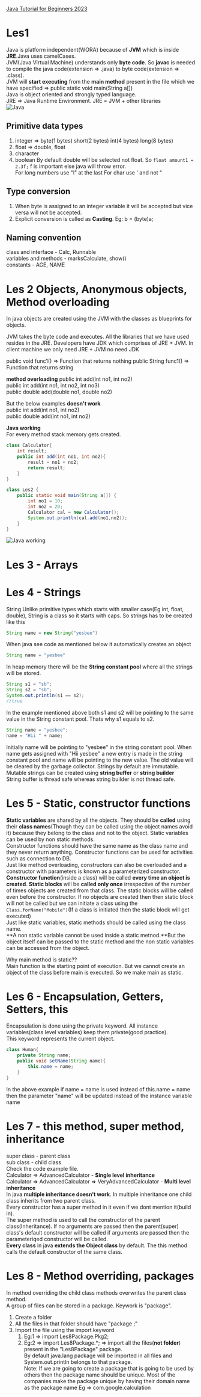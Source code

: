 [Java Tutorial for Beginners 2023](https://www.youtube.com/watch?v=BGTx91t8q50&ab_channel=Telusko)  

# Les1 
Java is platform independent(WORA) because of **JVM** which is inside **JRE**.Java uses camelCases.    
JVM(Java Virtual Machine) understands only **byte code**. So **javac** is needed to compile the java code(extension => .java) to byte code(extension => .class).  
JVM will **start executing** from the **main method** present in the file which we have specified => public static void main(String a[])  
Java is object oriented and strongly typed language.  
JRE => Java Runtime Environment. JRE = JVM + other libraries    
![Java](./images/java1.png)
## Primitive data types
1. integer => byte(1 bytes) short(2 bytes) int(4 bytes) long(8 bytes)
2. float =>  double, float
3. character
4. boolean
By default double will be selected not float. So ```float amount1 = 2.3f;``` f is important else java will throw error.  
For long numbers use "l" at the last 
For char use ' and not "

## Type conversion
1. When byte is assigned to an integer variable it will be accepted but vice versa will not be accepted.
2. Explicit conversion is called as **Casting**. Eg: b = (byte)a;  
  
## Naming convention  
class and interface - Calc, Runnable  
variables and methods - marksCalculate, show()  
constants - AGE, NAME


# Les 2 Objects, Anonymous objects, Method overloading
In java objects are created using the JVM with the classes as blueprints for objects.  

JVM takes the byte code and executes. All the libraries that we have used resides in the JRE. Developers have JDK which comprises of JRE + JVM. In client machine we only need JRE + JVM no need JDK

public void func1() => Function that returns nothing
public String func1() => Function that returns string

**method overloading**
public int add(int no1, int no2)  
public int add(int no1, int no2, int no3)  
public double add(double no1, double no2)  
  
But the below examples **doesn't work**  
public int add(int no1, int no2)  
public double add(int no1, int no2)  

**Java working**  
For every method stack memory gets created.  
``` java
class Calculator{
    int result;
    public int add(int no1, int no2){
        result = no1 + no2;
        return result;
    }
}

class Les2 {
    public static void main(String a[]) {
        int no1 = 10;
        int no2 = 20;
        Calculator cal = new Calculator();
        System.out.println(cal.add(no1,no2));
    }
}
```
![Java working](./images/Les2Working.jpg)  

# Les 3 - Arrays


# Les 4 - Strings
String
Unlike primitive types which starts with smaller case(Eg int, float, double), String is a class so it starts with caps. 
So strings has to be created like this
```java
String name = new String("yesbee")
```
When java see code as mentioned below it automatically creates an object
```java
String name = "yesbee"
```

In heap memory there will be the **String constant pool** where all the strings will be stored.   
```java
String s1 = "sb";
String s2 = "sb";
System.out.println(s1 == s2);
//true
```
In the example mentioned above both s1 and s2 will be pointing to the same value in the String constant pool. Thats why s1 equals to s2.  

```java
String name = "yesbee";
name = "Hii " + name;
```
Initially name will be pointing to "yesbee" in the string constant pool. When name gets assigned with "Hii yesbee" a new entry is made in the string constant pool and name will be pointing to the new value. The old value will be cleared by the garbage collector.
Strings by default are immutable.  
Mutable strings can be created using **string buffer** or **string builder**  
String buffer is thread safe whereas string builder is not thread safe.  

# Les 5 - Static, constructor functions
**Static variables** are shared by all the objects. They should be **called** using their **class names**(Though they can be called using the object names avoid it) because they belong to the class and not to the object. Static variables can be used by non static methods.  
Constructor functions should have the same name as the class name and they never return anything. Constructor functions can be used for activities such as connection to DB.  
Just like method overloading, constructors can also be overloaded and a constructor with parameters is known as a parameterized constructor.  
**Constructor function**(inside a class) will be called **every time an object is created**. **Static blocks** will be **called only once** irrespective of the number of times objects are created from that class. The static blocks will be called even before the constructor. If no objects are created then then static block will not be called but we can initiate a class using the ``` Class.forName("Mobile")```(If a class is initiated then the static block will get executed)  
Just like static variables, static methods should be called using the class name.  
**A non static variable cannot be used inside a static metnod.**But the object itself can be passed to the static method and the non static variables can be accessed from the object.  

Why main method is static??  
Main function is the starting point of execution. But we cannot create an object of the class before main is executed. So we make main as static.  


# Les 6 - Encapsulation, Getters, Setters, this
Encapsulation is done using the private keyword. All instance variables(class level variables) keep them private(good practice).  
This keyword represents the current object.
```java
class Human{
    private String name;
    public void setName(String name){
        this.name = name;
    }
}
```
In the above example if name = name is used instead of this.name = name then the parameter "name" will be updated instead of the instance variable name


# Les 7 - this method, super method, inheritance
super class - parent class  
sub class - child class  
Check the code example file.  
Calculator => AdvancedCalculator - **Single level inheritance**  
Calculator => AdvancedCalculator => VeryAdvancedCalculator - **Multi level inheritance**  
In java **multiple inheritance doesn't work**. In multiple inheritance one child class inherits from two parent class.  
Every constructor has a super method in it even if we dont mention it(build in).  
The super method is used to call the constructor of the parent class(Inheritance).
If no arguments are passed then the parent(super) class's default constructor will be called if arguments are passed then the parameteriqed constructor will be called.  
**Every class** in java **extends the Object class** by default. 
The this method calls the default constructor of the same class. 

# Les 8 - Method overriding, packages
In method overriding the child class methods overwrites the parent class method.  
A group of files can be stored in a package. Keywork is "package". 
1. Create a folder
2. All the files in that folder should have  "package <folderName>;"
3. Import the file using the import keyword
   1. Eg:1 => import Les8Package.Pkg2;
   2. Eg:2 => import Les8Package.*; => import all the files(**not folder**) present in the "Les8Package" package.   
By default java.lang package will be imported in all files and System.out.println belongs to that package.  
Note: If we are going to create a package that is going to be used by others then the package name should be unique. Most of the companies make the package unique by having their domain name as the package name Eg => com.google.calculation  






